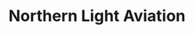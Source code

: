 ---
title: "Northern Light Aviation"
address: "Northern Lights Aviation, Craigavon,  Co. Armagh"
tel: "+44 (0)28 3884 0399"
county: "Armagh"
category: "Flying"
type: "Content"
lat: "54.38816452026367"
lng: "-6.403744697570801"
---